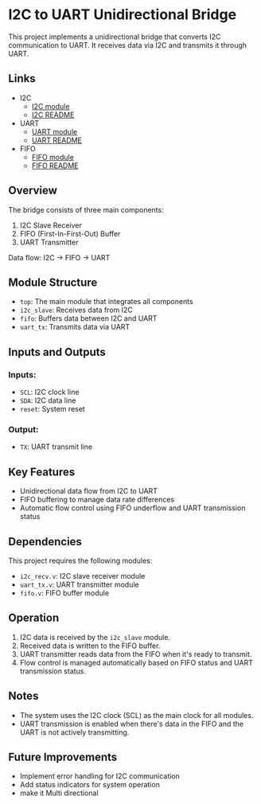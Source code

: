# I2C to UART Unidirectional Bridge

This project implements a unidirectional bridge that converts I2C communication to UART. It receives data via I2C and transmits it through UART.
## Links
- I2C 
    - [I2C module](/i2c_modules/i2c_recv.v)
    - [I2C README](/i2c_modules/README.md)
- UART 
    - [UART module](/uart_module/uart_tx.v)
    - [UART README](/uart_module/README.md)
- FIFO
    - [FIFO module](/fifo_module/fifo.v)
    - [FIFO README](/fifo_module/README.md)

## Overview

The bridge consists of three main components:
1. I2C Slave Receiver
2. FIFO (First-In-First-Out) Buffer
3. UART Transmitter

Data flow: I2C → FIFO → UART

## Module Structure

- `top`: The main module that integrates all components
- `i2c_slave`: Receives data from I2C
- `fifo`: Buffers data between I2C and UART
- `uart_tx`: Transmits data via UART

## Inputs and Outputs

### Inputs:
- `SCL`: I2C clock line
- `SDA`: I2C data line
- `reset`: System reset

### Output:
- `TX`: UART transmit line

## Key Features

- Unidirectional data flow from I2C to UART
- FIFO buffering to manage data rate differences
- Automatic flow control using FIFO underflow and UART transmission status

## Dependencies

This project requires the following modules:
- `i2c_recv.v`: I2C slave receiver module
- `uart_tx.v`: UART transmitter module
- `fifo.v`: FIFO buffer module

## Operation

1. I2C data is received by the `i2c_slave` module.
2. Received data is written to the FIFO buffer.
3. UART transmitter reads data from the FIFO when it's ready to transmit.
4. Flow control is managed automatically based on FIFO status and UART transmission status.

## Notes

- The system uses the I2C clock (SCL) as the main clock for all modules.
- UART transmission is enabled when there's data in the FIFO and the UART is not actively transmitting.

## Future Improvements

- Implement error handling for I2C communication
- Add status indicators for system operation
- make it Multi directional
